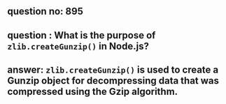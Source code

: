
      
## question no: 895

## question : What is the purpose of `zlib.createGunzip()` in Node.js?

## answer: `zlib.createGunzip()` is used to create a Gunzip object for decompressing data that was compressed using the Gzip algorithm.
      